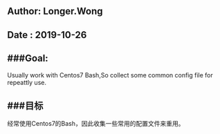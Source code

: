 ## Author: Longer.Wong
## Date  : 2019-10-26

###Goal:
---
Usually work with Centos7 Bash,So collect some common config file for repeattly use.

###目标
---
经常使用Centos7的Bash，因此收集一些常用的配置文件来重用。

